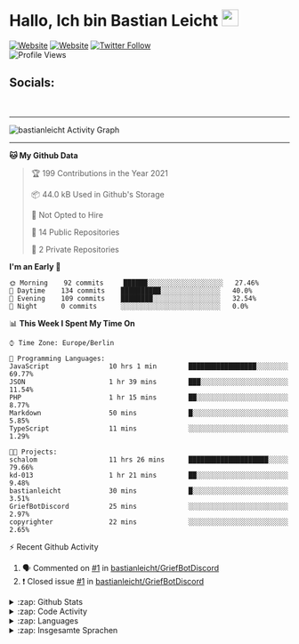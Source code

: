 <h1>Hallo, Ich bin Bastian Leicht <img src="https://raw.githubusercontent.com/MartinHeinz/MartinHeinz/master/wave.gif" width="30px" alt=""></h1>

[![Website](https://img.shields.io/website?label=bastianleicht.de&style=for-the-badge&url=https%3A%2F%2Fbastianleicht.de)](https://bastianleicht.de)
[![Website](https://img.shields.io/website?label=bastianleicht.com&style=for-the-badge&url=https%3A%2F%2Fbastianleicht.com)](https://bastianleicht.com)
[![Twitter Follow](https://img.shields.io/twitter/follow/bastianleicht?color=1DA1F2&logo=twitter&style=for-the-badge)](https://twitter.com/intent/follow?original_referer=https%3A%2F%2Fgithub.com%2Fbastianleicht&screen_name=bastianleicht)
<br>
![Profile Views](https://komarev.com/ghpvc/?username=2Fbastianleicht&style=flat-square)

## Socials:
<p align="left">
  <a href="https://bastianleicht.de/"><img src="https://img.icons8.com/dusk/48/000000/domain.png" alt=""/></a>
  <a href="https://twitter.com/bastianleicht"><img src="https://img.icons8.com/cotton/48/000000/twitter.png" alt=""/></a>
  <a href="https://stackoverflow.com/users/13409812/bastian-leicht"><img src="https://img.icons8.com/color/48/000000/stackoverflow.png" alt=""/></a>
</p>

---
<img alt="bastianleicht Activity Graph" src="https://activity-graph.herokuapp.com/graph?username=bastianleicht&bg_color=0D1117&color=5BCDEC&line=5BCDEC&point=FFFFFF&hide_border=true"/>

---
<!--START_SECTION:waka-->
**🐱 My Github Data** 

> 🏆 199 Contributions in the Year 2021
 > 
> 📦 44.0 kB Used in Github's Storage 
 > 
> 🚫 Not Opted to Hire
 > 
> 📜 14 Public Repositories 
 > 
> 🔑 2 Private Repositories  
 > 
**I'm an Early 🐤** 

```text
🌞 Morning    92 commits     ██████░░░░░░░░░░░░░░░░░░░   27.46% 
🌆 Daytime    134 commits    ██████████░░░░░░░░░░░░░░░   40.0% 
🌃 Evening    109 commits    ████████░░░░░░░░░░░░░░░░░   32.54% 
🌙 Night      0 commits      ░░░░░░░░░░░░░░░░░░░░░░░░░   0.0%

```


📊 **This Week I Spent My Time On** 

```text
⌚︎ Time Zone: Europe/Berlin

💬 Programming Languages: 
JavaScript               10 hrs 1 min        █████████████████░░░░░░░░   69.77% 
JSON                     1 hr 39 mins        ███░░░░░░░░░░░░░░░░░░░░░░   11.54% 
PHP                      1 hr 15 mins        ██░░░░░░░░░░░░░░░░░░░░░░░   8.77% 
Markdown                 50 mins             █░░░░░░░░░░░░░░░░░░░░░░░░   5.85% 
TypeScript               11 mins             ░░░░░░░░░░░░░░░░░░░░░░░░░   1.29%

🐱‍💻 Projects: 
schalom                  11 hrs 26 mins      ████████████████████░░░░░   79.66% 
kd-013                   1 hr 21 mins        ██░░░░░░░░░░░░░░░░░░░░░░░   9.48% 
bastianleicht            30 mins             █░░░░░░░░░░░░░░░░░░░░░░░░   3.51% 
GriefBotDiscord          25 mins             ░░░░░░░░░░░░░░░░░░░░░░░░░   2.97% 
copyrighter              22 mins             ░░░░░░░░░░░░░░░░░░░░░░░░░   2.65%

```


<!--END_SECTION:waka-->
:zap: Recent Github Activity    
<!--START_SECTION:activity-->
1. 🗣 Commented on [#1](https://github.com/bastianleicht/GriefBotDiscord/issues/1) in [bastianleicht/GriefBotDiscord](https://github.com/bastianleicht/GriefBotDiscord)
2. ❗️ Closed issue [#1](https://github.com/bastianleicht/GriefBotDiscord/issues/1) in [bastianleicht/GriefBotDiscord](https://github.com/bastianleicht/GriefBotDiscord)
<!--END_SECTION:activity-->

<details>
    <summary>:zap: Github Stats</summary>
    <pre>
        <img alt="GitHub Stats" src="https://github-readme-stats.routerabfrage.vercel.app/api?username=bastianleicht&show_icons=true&theme=dark" />
    </pre>
</details>

<details>
    <summary>:zap: Code Activity</summary>
    <pre>
        <img alt="Code activity" src="https://wakatime.com/share/@90818ae0-9ba0-4e2a-8ed8-98c30e947c50/a1ac7e83-bba7-4109-8f37-037c37bb63eb.svg" height="400" />    
    </pre>
</details>

<details>
    <summary>:zap: Languages</summary>
    <pre>
        <img alt="Languages used (7 days)" src="https://wakatime.com/share/@90818ae0-9ba0-4e2a-8ed8-98c30e947c50/b0eba8ff-2de8-4b40-929e-8c7a97a106f9.svg" height="400" />
    </pre>
</details>

<details>
    <summary>:zap: Insgesamte Sprachen</summary>
    <pre>
        <img alt="All time used Languages" src="https://wakatime.com/share/@90818ae0-9ba0-4e2a-8ed8-98c30e947c50/d328c553-68a8-4426-974c-be045b324309.svg" height="400" />
    </pre>
</details>

[Website]: https://bastianleicht.de/
